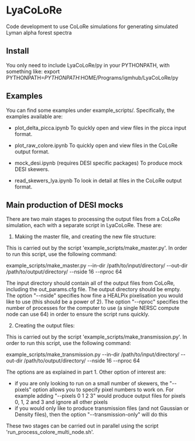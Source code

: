 # LyaCoLoRe
Code development to use CoLoRe simulations for generating simulated Lyman alpha forest spectra

## Install
You only need to include LyaCoLoRe/py in your PYTHONPATH, with something like: 
export PYTHONPATH=$PYTHONPATH:$HOME/Programs/igmhub/LyaCoLoRe/py

## Examples
You can find some examples under example_scripts/. Specifically, the examples available are:

 - plot_delta_picca.ipynb
      To quickly open and view files in the picca input format.

 - plot_raw_colore.ipynb
      To quickly open and view files in the CoLoRe output format.

 - mock_desi.ipynb (requires DESI specific packages)
      To produce mock DESI skewers.

 - read_skewers_lya.ipynb
      To look in detail at files in the CoLoRe output format.

## Main production of DESI mocks

There are two main stages to processing the output files from a CoLoRe simulation, each with a separate script in LyaCoLoRe. These are:

1. Making the master file, and creating the new file structure:

This is carried out by the script 'example_scripts/make_master.py'. In order to run this script, use the following command:

example_scripts/make_master.py --in-dir /path/to/input/directory/ --out-dir /path/to/output/directory/ --nside 16 --nproc 64

The input directory should contain all of the output files from CoLoRe, including the out_params.cfg file. The output directory should be empty. The option "--nside" specifies how fine a HEALPix pixelisation you would like to use (this should be a power of 2). The option "--nproc" specifies the number of processes for the computer to use (a single NERSC compute node can use 64) in order to ensure the script runs quickly.

2. Creating the output files:

This is carried out by the script 'example_scripts/make_transmission.py'. In order to run this script, use the following command:

example_scripts/make_transmission.py --in-dir /path/to/input/directory/ --out-dir /path/to/output/directory/ --nside 16 --nproc 64

The options are as explained in part 1. Other option of interest are:
 - if you are only looking to run on a small number of skewers, the "--pixels" option allows you to specify pixel numbers to work on. For example adding "--pixels 0 1 2 3" would produce output files for pixels 0, 1, 2 and 3 and ignore all other pixels
 - if you would only like to produce transmission files (and not Gaussian or Density files), then the option "--transmission-only" will do this

These two stages can be carried out in parallel using the script 'run_process_colore_multi_node.sh'.

